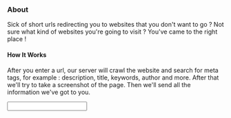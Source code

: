 ### About
Sick of short urls redirecting you to websites that you don't want to go ? Not sure what kind of websites you're going to visit ? You've came to the right place ! 
  
#### How It Works
After you enter a url, our server will crawl the website and search for meta tags, for example : description, title, keywords, author and more. After that we'll try to take a screenshot of the page. Then we'll send all the information we've got to you. 
  
<form action="/action_page">
  <input type="text" name="?" onChange="form.submit()">
</form>
